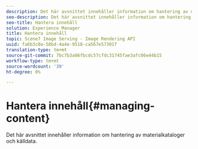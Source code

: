 ```yaml
---
description: Det här avsnittet innehåller information om hantering av materialkataloger och källdata.
seo-description: Det här avsnittet innehåller information om hantering av materialkataloger och källdata.
seo-title: Hantera innehåll
solution: Experience Manager
title: Hantera innehåll
topic: Scene7 Image Serving - Image Rendering API
uuid: fa6b3c0a-58bd-4a4e-9518-ca567e57301f
translation-type: tm+mt
source-git-commit: 7bc7b3a86fbcdc57cfdc31745fae3afc06e44b15
workflow-type: tm+mt
source-wordcount: '39'
ht-degree: 0%

---
```



# Hantera innehåll{#managing-content}

Det här avsnittet innehåller information om hantering av materialkataloger och källdata.

